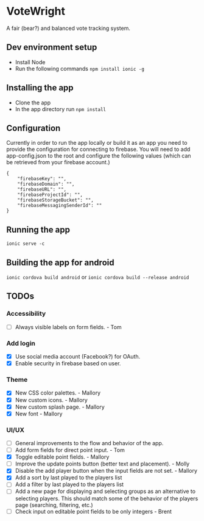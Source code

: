 # VoteWright
A fair (bear?) and balanced vote tracking system.

## Dev environment setup
* Install Node
* Run the following commands
```npm install ionic -g```


## Installing the app
* Clone the app
* In the app directory run
```npm install```

## Configuration
Currently in order to run the app locally or build it as an app you need to provide
the configuration for connecting to firebase. You will need to add app-config.json
to the root and configure the following values (which can be retrieved from your
firebase account.)
```
{
    "firebaseKey": "",
    "firebaseDomain": "",
    "firebaseURL": "",
    "firebaseProjectId": "",
    "firebaseStorageBucket": "",
    "firebaseMessagingSenderId": ""
}
```

## Running the app
```ionic serve -c```

## Building the app for android
```ionic cordova build android```
or
```ionic cordova build --release android```


## TODOs
### Accessibility
- [ ] Always visible labels on form fields. - Tom
### Add login
- [x] Use social media account (Facebook?) for OAuth.
- [x] Enable security in firebase based on user.
### Theme
- [x] New CSS color palettes. - Mallory
- [x] New custom icons. - Mallory
- [x] New custom splash page. - Mallory
- [x] New font - Mallory
### UI/UX
- [ ] General improvements to the flow and behavior of the app.
- [ ] Add form fields for direct point input. - Tom
- [x] Toggle editable point fields. - Mallory
- [ ] Improve the update points button (better text and placement). - Molly
- [x] Disable the add player button when the input fields are not set. - Mallory
- [x] Add a sort by last played to the players list
- [ ] Add a filter by last played to the players list
- [ ] Add a new page for displaying and selecting groups as an alternative to selecting players. This should match some of the behavior of the players page (searching, filtering, etc.)
- [ ] Check input on editable point fields to be only integers - Brent
